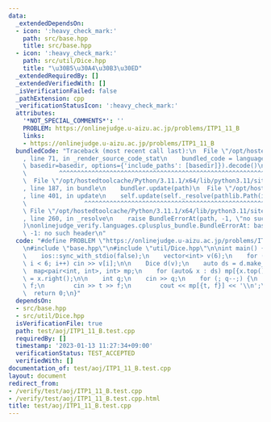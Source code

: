 ```yaml
---
data:
  _extendedDependsOn:
  - icon: ':heavy_check_mark:'
    path: src/base.hpp
    title: src/base.hpp
  - icon: ':heavy_check_mark:'
    path: src/util/Dice.hpp
    title: "\u30B5\u30A4\u30B3\u30ED"
  _extendedRequiredBy: []
  _extendedVerifiedWith: []
  _isVerificationFailed: false
  _pathExtension: cpp
  _verificationStatusIcon: ':heavy_check_mark:'
  attributes:
    '*NOT_SPECIAL_COMMENTS*': ''
    PROBLEM: https://onlinejudge.u-aizu.ac.jp/problems/ITP1_11_B
    links:
    - https://onlinejudge.u-aizu.ac.jp/problems/ITP1_11_B
  bundledCode: "Traceback (most recent call last):\n  File \"/opt/hostedtoolcache/Python/3.11.1/x64/lib/python3.11/site-packages/onlinejudge_verify/documentation/build.py\"\
    , line 71, in _render_source_code_stat\n    bundled_code = language.bundle(stat.path,\
    \ basedir=basedir, options={'include_paths': [basedir]}).decode()\n          \
    \         ^^^^^^^^^^^^^^^^^^^^^^^^^^^^^^^^^^^^^^^^^^^^^^^^^^^^^^^^^^^^^^^^^^^^^^^^^^^^^^^^^\n\
    \  File \"/opt/hostedtoolcache/Python/3.11.1/x64/lib/python3.11/site-packages/onlinejudge_verify/languages/cplusplus.py\"\
    , line 187, in bundle\n    bundler.update(path)\n  File \"/opt/hostedtoolcache/Python/3.11.1/x64/lib/python3.11/site-packages/onlinejudge_verify/languages/cplusplus_bundle.py\"\
    , line 401, in update\n    self.update(self._resolve(pathlib.Path(included), included_from=path))\n\
    \                ^^^^^^^^^^^^^^^^^^^^^^^^^^^^^^^^^^^^^^^^^^^^^^^^^^^^^^^^^\n \
    \ File \"/opt/hostedtoolcache/Python/3.11.1/x64/lib/python3.11/site-packages/onlinejudge_verify/languages/cplusplus_bundle.py\"\
    , line 260, in _resolve\n    raise BundleErrorAt(path, -1, \"no such header\"\
    )\nonlinejudge_verify.languages.cplusplus_bundle.BundleErrorAt: base.hpp: line\
    \ -1: no such header\n"
  code: "#define PROBLEM \"https://onlinejudge.u-aizu.ac.jp/problems/ITP1_11_B\"\n\
    \n#include \"base.hpp\"\n#include \"util/Dice.hpp\"\n\nint main() {\n    cin.tie(0);\n\
    \    ios::sync_with_stdio(false);\n    vector<int> v(6);\n    for (int i = 0;\
    \ i < 6; i++) cin >> v[i];\n\n    Dice d(v);\n    auto ds = d.make_all();\n  \
    \  map<pair<int, int>, int> mp;\n    for (auto& x : ds) mp[{x.top(), x.front()}]\
    \ = x.right();\n\n    int q;\n    cin >> q;\n    for (; q--;) {\n        int t,\
    \ f;\n        cin >> t >> f;\n        cout << mp[{t, f}] << '\\n';\n    }\n  \
    \  return 0;\n}"
  dependsOn:
  - src/base.hpp
  - src/util/Dice.hpp
  isVerificationFile: true
  path: test/aoj/ITP1_11_B.test.cpp
  requiredBy: []
  timestamp: '2023-01-13 11:27:34+09:00'
  verificationStatus: TEST_ACCEPTED
  verifiedWith: []
documentation_of: test/aoj/ITP1_11_B.test.cpp
layout: document
redirect_from:
- /verify/test/aoj/ITP1_11_B.test.cpp
- /verify/test/aoj/ITP1_11_B.test.cpp.html
title: test/aoj/ITP1_11_B.test.cpp
---
```

